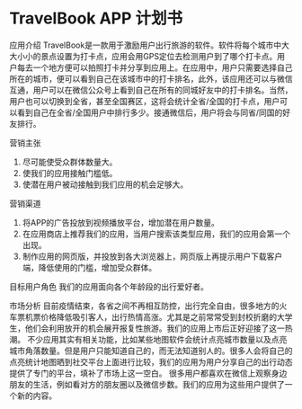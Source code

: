 # TravelBook APP 计划书

应用介绍
TravelBook是一款用于激励用户出行旅游的软件。软件将每个城市中大大小小的景点设置为打卡点，应用会用GPS定位去检测用户到了哪个打卡点。用户每去一个地方便可以拍照打卡并分享到应用上。在应用中，用户只需要选择自己所在的城市，便可以看到自己在该城市中的打卡排名，此外，该应用还可以与微信互通，用户可以在微信公众号上看到自己在所有的同城好友中的打卡排名。当然，用户也可以切换到全省，甚至全国赛区，这将会统计全省/全国的打卡点，用户可以看到自己在全省/全国用户中排行多少。接通微信后，用户将会与同省/同国的好友排行。

营销主张
1.	尽可能使受众群体数量大。
2.	使我们的应用接触门槛低。
3.	使潜在用户被动接触到我们应用的机会足够大。

营销渠道
1. 将APP的广告投放到视频播放平台，增加潜在用户数量。
2. 在应用商店上推荐我们的应用，当用户搜索该类型应用，我们的应用会第一个出现。
3. 制作应用的网页版，并投放到各大浏览器上，网页版上再提示用户下载客户端，降低使用的门槛，增加受众群体。

目标用户角色
我们的应用面向各个年龄段的出行爱好者。

市场分析
目前疫情结束，各省之间不再相互防控，出行完全自由，很多地方的火车票机票价格降低吸引客人，出行热情高涨。尤其是之前常常受到封校折磨的大学生，他们会利用放开的机会展开报复性旅游。我们的应用上市后正好迎接了这一热潮。
不少应用其实有相关功能，比如某些地图软件会统计点亮城市数量以及点亮城市角落数量。但是用户只能知道自己的，而无法知道别人的。很多人会将自己的点亮统计地图晒到社交平台上面进行比较，我们的应用为用户分享自己的出行动态提供了专门的平台，填补了市场上这一空白。
很多用户都喜欢在微信上观察身边朋友的生活，例如看对方的朋友圈以及微信步数。我们的应用为这些用户提供了一个新的内容。
